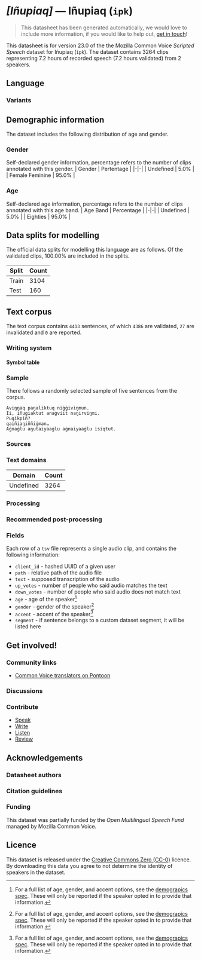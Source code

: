 # *[Iñupiaq]* &mdash; Iñupiaq (`ipk`)
> This datasheet has been generated automatically, we would love to include more information, if you would like to help out, [get in touch](https://github.com/common-voice/common-voice/blob/main/docs/COMMUNITIES.md)!

 This datasheet is for version 23.0 of the the Mozilla Common Voice *Scripted Speech* dataset 
for Iñupiaq (`ipk`). The dataset contains 3264 clips representing 7.2 hours of recorded
speech (7.2 hours validated) from 2 speakers.

## Language
<!-- {{LANGUAGE_DESCRIPTION}} -->
<!-- Provide a brief (1-2 paragraph) description of your language -->

### Variants
<!-- {{VARIANT_DESCRIPTION}} -->
<!-- @ OPTIONAL @ -->
<!-- Describe the variants (MCV variants) of your language -->

## Demographic information
The dataset includes the following distribution of age and gender.
<!-- You can get a lot of the information in this section from https://analyzer.cv-toolbox.web.tr/browse -->

### Gender
Self-declared gender information, percentage refers to the number of clips annotated with this gender.
| Gender | Pertentage |
|-|-|
| Undefined | 5.0% |
| Female Feminine | 95.0% |
<!-- {{GENDER_TABLE}} -->
<!-- @ AUTOMATICALLY GENERATED @ -->
<!-- | Gender | Frequency |
|--------|-----------|
| male, masculine | ? |
| undeclared | ? |
| female, feminine | ? | -->

### Age
Self-declared age information, percentage refers to the number of clips annotated with this age band.
| Age Band | Percentage |
|-|-|
| Undefined | 5.0% |
| Eighties | 95.0% |
<!-- {{AGE_TABLE}} -->
<!-- @ AUTOMATICALLY GENERATED @ -->
<!-- | Age band | Frequency |
|----------|-----------|
| teens | ? |
| twenties | ? |
| thirties | ? |
| fourties | ? |
| fifties | ? |
   ...if other age ranges are present in your data, add rows... -->

## Data splits for modelling
The official data splits for modelling this language are as follows. Of the validated clips, 100.00% are included in the splits.

 | Split | Count |
|-|-|
| Train | 3104 |
| Test | 160 |

## Text corpus
The text corpus contains `4413` sentences, of which `4386` are validated, `27` are invalidated and `0` are reported.
<!-- {{TEXT_CORPUS_DESCRIPTION}} -->
<!-- @ OPTIONAL @ -->
<!-- An overview of the text corpus, with information such as average length (in characters and words) of validated sentences. -->

### Writing system
<!-- {{WRITING_SYSTEM_DESCRIPTION}} -->
<!-- @ OPTIONAL @ -->
<!-- A description of the writing system (or writing systems) used in the text corpus -->

#### Symbol table
<!-- {{ALPHABET_TABLE}} -->
<!-- @ OPTIONAL @ -->
<!-- If the writing system is alphabetic, you can include the valid alphabet here -->

### Sample
There follows a randomly selected sample of five sentences from the corpus.

```
Aviŋŋaq paŋaliktuq niġġiviŋmun.
Ii, iñugiaktut anaġviit naŋirviŋmi.
Puqikpiñ?
qaiñiaŋiññiġman…
Aġnaġlu aŋutaiyaaġlu aġnaiyaaġlu isiqtut.
```
<!-- {{SENTENCES_SAMPLE}} -->

### Sources
<!-- {{SOURCES_LIST}} -->
<!-- @ OPTIONAL @ -->
<!-- A list of sentence sources, can be curated to the top-N -->

### Text domains
| Domain | Count |
|-|-|
| Undefined | 3264 |
<!-- {{TEXT_DOMAIN_DESCRIPTION}} -->
<!-- @ OPTIONAL @ -->
<!-- What text domains are represented in the corpus? -->

### Processing
<!-- {{PROCESSING_DESCRIPTION}} -->
<!-- @ OPTIONAL @ -->
<!-- How has the text data been processed -->

### Recommended post-processing
<!-- {{RECOMMENDED_POSTPROCESSING_DESCRIPTION}} -->
<!-- @ OPTIONAL @ -->
<!-- What should people do before they use the data, for example Unicode normalisation -->

### Fields
Each row of a `tsv` file represents a single audio clip, and contains the following information:

* `client_id` - hashed UUID of a given user
* `path` - relative path of the audio file
* `text` - supposed transcription of the audio
* `up_votes` - number of people who said audio matches the text
* `down_votes` - number of people who said audio does not match text
* `age` - age of the speaker[^1]
* `gender` - gender of the speaker[^1]
* `accent` - accent of the speaker[^1]
* `segment` - if sentence belongs to a custom dataset segment, it will be listed here

#### 
[^1]: For a full list of age, gender, and accent options, see the
[demograpics
spec](https://github.com/common-voice/common-voice/blob/main/web/src/stores/demographics.ts). These
will only be reported if the speaker opted in to provide that
information.

## Get involved!

### Community links
* [Common Voice translators on Pontoon](https://pontoon.mozilla.org/ipk/common-voice/contributors/)
<!-- {{COMMUNITY_LINKS_LIST}} -->
<!-- @ OPTIONAL @ -->
<!-- Links to community chats / fora -->

### Discussions
<!-- {{DISCUSSION_LINKS_LIST}} -->
<!-- @ OPTIONAL @ -->
<!-- Any links to discussions, for example on Discourse or other fora or blogs can be included here -->

### Contribute
* [Speak](https://commonvoice.mozilla.org/ipk/speak)
* [Write](https://commonvoice.mozilla.org/ipk/write)
* [Listen](https://commonvoice.mozilla.org/ipk/listen)
* [Review](https://commonvoice.mozilla.org/ipk/review)
<!-- {{CONTRIBUTE_LINKS_LIST}} -->
<!-- Here you can include links for how to contribute to the dataset -->

## Acknowledgements

### Datasheet authors
<!-- {{DATASHEET_AUTHORS_LIST}} -->
<!-- A list in the format of: Your Name <email@email.com> -->

### Citation guidelines
<!-- {{CITATION_DESCRIPTION}} -->
<!-- @ OPTIONAL @ -->
<!-- If you published a paper and would like people to cite it, you can include the BiBTeX here -->

### Funding
This dataset was partially funded by the *Open Multilingual Speech Fund* managed by Mozilla Common Voice.
<!-- {{FUNDING_DESCRIPTION}} -->
<!-- @ OPTIONAL @ -->
<!-- If you received any funding, you can include the acknowledgement here -->

## Licence
This dataset is released under the [Creative Commons Zero (CC-0)](https://creativecommons.org/public-domain/cc0/) licence. By downloading this data
you agree to not determine the identity of speakers in the dataset.